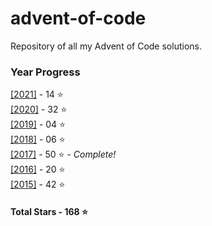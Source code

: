 # advent-of-code
 Repository of all my Advent of Code solutions.
### Year Progress
 [[2021]](2021) - 14 :star:  
 [[2020]](2020) - 32 :star:  
 [[2019]](2019) - 04 :star:  
 [[2018]](2018) - 06 :star:  
 [[2017]](2017) - 50 :star: - *Complete!*  
 [[2016]](2016) - 20 :star:  
 [[2015]](2015) - 42 :star:  

#### Total Stars - 168 :star:


